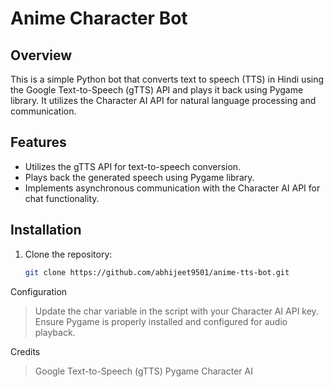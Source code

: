 # Anime Character Bot

## Overview
This is a simple Python bot that converts text to speech (TTS) in Hindi using the Google Text-to-Speech (gTTS) API and plays it back using Pygame library. It utilizes the Character AI API for natural language processing and communication.

## Features
- Utilizes the gTTS API for text-to-speech conversion.
- Plays back the generated speech using Pygame library.
- Implements asynchronous communication with the Character AI API for chat functionality.

## Installation
1. Clone the repository:
   ```bash
   git clone https://github.com/abhijeet9501/anime-tts-bot.git

Configuration
>Update the char variable in the script with your Character AI API key.
>Ensure Pygame is properly installed and configured for audio playback.

Credits
>Google Text-to-Speech (gTTS)
>Pygame
>Character AI
